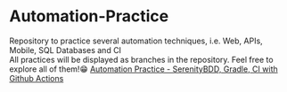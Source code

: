 # Automation-Practice
Repository to practice several automation techniques, i.e. Web, APIs, Mobile, SQL Databases and CI  
All practices will be displayed as branches in the repository. Feel free to explore all of them!😁
[Automation Practice - SerenityBDD, Gradle, CI with Github Actions](https://github.com/JoseVicente-dev/Automation-Practice/tree/automation/webUI_Screenplay_serenityBDD_gradle)
